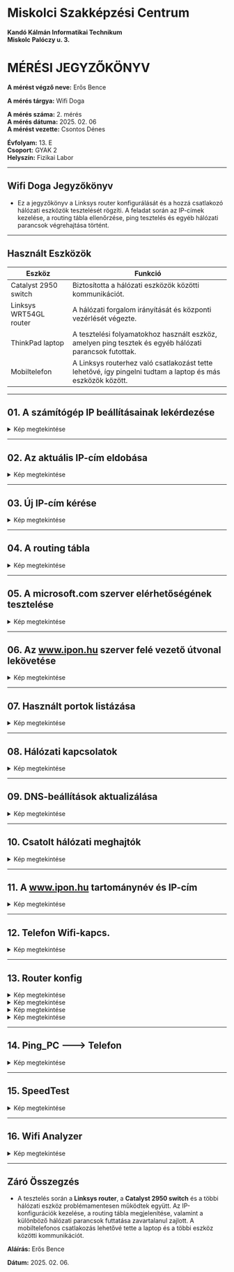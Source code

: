 # Miskolci Szakképzési Centrum  
**Kandó Kálmán Informatikai Technikum**  
**Miskolc Palóczy u. 3.**

# MÉRÉSI JEGYZŐKÖNYV

**A mérést végző neve:** Erős Bence 

**A mérés tárgya:** Wifi Doga 

**A mérés száma:** 2. mérés  
**A mérés dátuma:** 2025. 02. 06  
**A mérést vezette:**  Csontos Dénes 

**Évfolyam:** 13. E  
**Csoport:** GYAK 2  
**Helyszín:** Fizikai Labor

---

## Wifi Doga Jegyzőkönyv

- Ez a jegyzőkönyv a Linksys router konfigurálását és a hozzá csatlakozó hálózati eszközök tesztelését rögzíti. A feladat során az IP-címek kezelése, a routing tábla ellenőrzése, ping tesztelés és egyéb hálózati parancsok végrehajtása történt.

---

## Használt Eszközök

| Eszköz                | Funkció                                                                 |
|-----------------------|-------------------------------------------------------------------------|
| Catalyst 2950 switch   | Biztosította a hálózati eszközök közötti kommunikációt.                |
| Linksys WRT54GL router | A hálózati forgalom irányítását és központi vezérlését végezte.         |
| ThinkPad laptop        | A tesztelési folyamatokhoz használt eszköz, amelyen ping tesztek és egyéb hálózati parancsok futottak. |
| Mobiltelefon           | A Linksys routerhez való csatlakozást tette lehetővé, így pingelni tudtam a laptop és más eszközök között. |

---

## 01. A számítógép IP beállításainak lekérdezése

<details>
  <summary>Kép megtekintése</summary>

  
![ipconfig](https://github.com/user-attachments/assets/113ca128-9106-4d64-8856-ea6c014122bf)

  

</details>

---

## 02. Az aktuális IP-cím eldobása

<details>

  <summary>Kép megtekintése</summary>

  
![release](https://github.com/user-attachments/assets/9b791ee8-bd29-4ac8-93a8-97c014e31911)

  

</details>

---

## 03. Új IP-cím kérése

<details>

  <summary>Kép megtekintése</summary>

  
![renew](https://github.com/user-attachments/assets/32c16295-0fe8-4381-aa6c-71625acb84d4)

  

</details>

---

## 04. A routing tábla 

<details>

  <summary>Kép megtekintése</summary>

  
![netstat](https://github.com/user-attachments/assets/44836301-d866-4d40-93a5-fae4b308d74b)


</details>

---

## 05. A microsoft.com szerver elérhetőségének tesztelése

<details>

  <summary>Kép megtekintése</summary>

  
![ping_microsoft](https://github.com/user-attachments/assets/d813b3d6-e78b-4026-9881-3dbb6a86eb58)

  

</details>

---

## 06. Az www.ipon.hu szerver felé vezető útvonal lekövetése

<details>

  <summary>Kép megtekintése</summary>


  ![tracer_ipon](https://github.com/user-attachments/assets/3f6893e2-629f-465c-8a63-d4e0c9a1bf27)


</details>

---

## 07. Használt portok listázása

<details>

  <summary>Kép megtekintése</summary>

  
![netstat -a](https://github.com/user-attachments/assets/8a533980-69da-42f9-b610-84f3566872f0)

  

</details>

---

## 08. Hálózati kapcsolatok 

<details>

  <summary>Kép megtekintése</summary>

  
![netstat -an](https://github.com/user-attachments/assets/26e589b0-2c38-49f8-9721-fe0cedf5fe5a)

  
</details>

---

## 09. DNS-beállítások aktualizálása

<details>

  <summary>Kép megtekintése</summary>

  
![dns](https://github.com/user-attachments/assets/2aa26bbb-c02a-432e-bb9b-de81d2ef7060)

  

</details>

---

## 10. Csatolt hálózati meghajtók 

<details>

  <summary>Kép megtekintése</summary>


  ![net use](https://github.com/user-attachments/assets/b041e600-f1b8-48bd-b7d9-344466935605)


</details>

---

## 11. A www.ipon.hu tartománynév és IP-cím 

<details>

  <summary>Kép megtekintése</summary>

  
![nslookup_ipon](https://github.com/user-attachments/assets/491ffa30-659a-4f2e-a162-e3a452f9eba3)

  

</details>

---

## 12. Telefon Wifi-kapcs.

<details>
  <summary>Kép megtekintése</summary>

  
![Screenshot_20250206_103552_Settings](https://github.com/user-attachments/assets/7c081d19-c437-489d-a5d1-d360791ae915)

  
</details>

---

## 13. Router konfig

<details>
  <summary>Kép megtekintése</summary>

  
![router_config_1](https://github.com/user-attachments/assets/61640790-543a-42e4-8189-8859c7e74d91)

  
</details>

<details>
  <summary>Kép megtekintése</summary>


  ![router_config_2](https://github.com/user-attachments/assets/a80c1e72-e317-465a-b5fe-cda82154c91b)

</details>

<details>

  <summary>Kép megtekintése</summary>

  
![router_config_3](https://github.com/user-attachments/assets/29d51a61-419e-4830-bfee-7bc591f53790)

  
</details>

<details>
<summary>Kép megtekintése</summary>

  
  ![block_wan_ping](https://github.com/user-attachments/assets/7c472f26-0d37-45cb-bb76-db88ec5080c7)

</details>

---

## 14. Ping_PC ---> Telefon

<details>

<summary>Kép megtekintése</summary>


![ping_telefonra](https://github.com/user-attachments/assets/1283e75a-f727-4130-88a2-78cc0887dd8c)


</details>

---

## 15. SpeedTest

<details>

<summary>Kép megtekintése</summary>


![speedtest](https://github.com/user-attachments/assets/2099c4a7-46df-4f43-bb72-e5fe286fa20c)


</details>

---

## 16. Wifi Analyzer

<details>

<summary>Kép megtekintése</summary>


![Screenshot_20250206_103859_WiFi Monitor](https://github.com/user-attachments/assets/cbfb7310-42f3-4fee-ab78-683f8ed1bba9)


</details>

---

## Záró Összegzés

- A tesztelés során a **Linksys router**, a **Catalyst 2950 switch** és a többi hálózati eszköz problémamentesen működtek együtt. Az IP-konfigurációk kezelése, a routing tábla megjelenítése, valamint a különböző hálózati parancsok futtatása zavartalanul zajlott. A mobiltelefonos csatlakozás lehetővé tette a laptop és a többi eszköz közötti kommunikációt.


**Aláírás:** Erős Bence 

**Dátum:** 2025. 02. 06.
